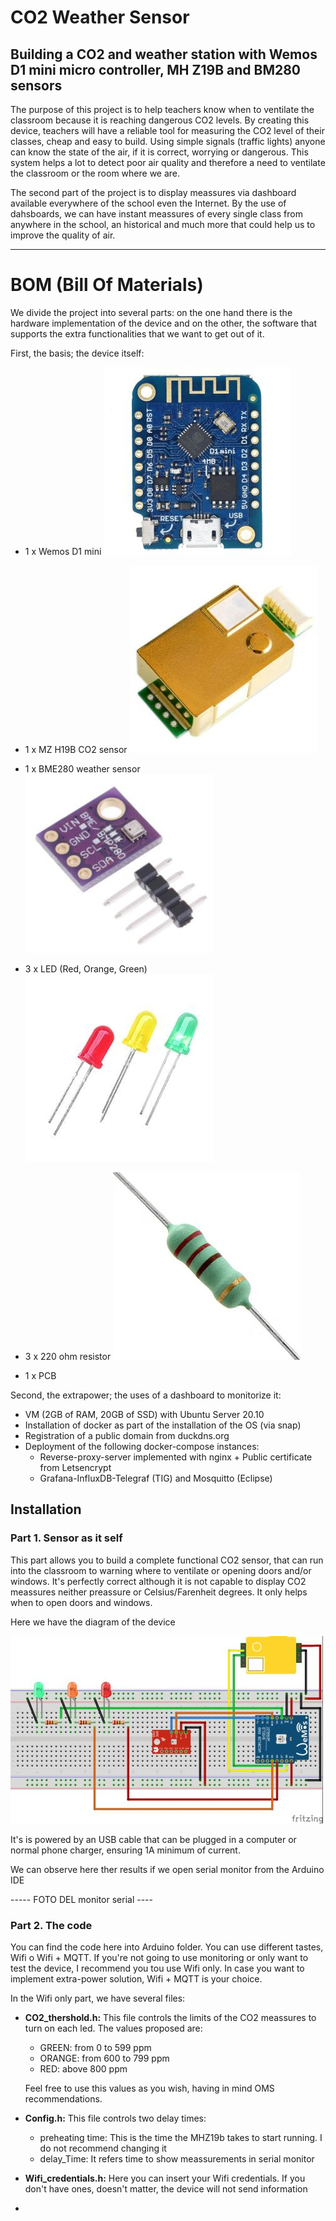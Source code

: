 # CO2 Weather Sensor

## Building a CO2 and weather station with Wemos D1 mini micro controller, MH Z19B and BM280 sensors

The purpose of this project is to help teachers know when to ventilate the classroom because it is reaching dangerous CO2 levels. By creating this device, teachers will have a reliable tool for measuring the CO2 level of their classes, cheap and easy to build. 
Using simple signals (traffic lights) anyone can know the state of the air, if it is correct, worrying or dangerous. 
This system helps a lot to detect poor air quality and therefore a need to ventilate the classroom or the room where we are.

The second part of the project is to display meassures via dashboard available everywhere of the school even the Internet. By the use of dahsboards, we can have instant meassures of every single class from anywhere in the school, an historical and much more that could help us to improve the quality of air.

---

# BOM (Bill Of Materials)


We divide the project into several parts: on the one hand there is the hardware implementation of the device and on the other, the software that supports the extra functionalities that we want to get out of it.

First, the basis; the device itself:

- 1 x Wemos D1 mini
  ![Wemos D1 mini](imgs/wemos_d1_mini.jpg)

- 1 x MZ H19B CO2 sensor
  ![mhz19b](imgs/mhz19b.jpg)

- 1 x BME280 weather sensor
  ![BME280](imgs/BME280.jpg)

  

- 3 x LED (Red, Orange, Green)
  ![Leds](imgs/leds.jpg)

  

- 3 x 220 ohm resistor
  ![Resistor](imgs/resistor.jpg)

  

- 1 x PCB
  
  

Second, the extrapower; the uses of a dashboard to monitorize it:

- VM (2GB of RAM, 20GB of SSD) with Ubuntu Server 20.10
- Installation of docker as part of the installation of the OS (via snap)
- Registration of a public domain from duckdns.org
- Deployment of the following docker-compose instances: 
  - Reverse-proxy-server implemented with nginx + Public certificate from Letsencrypt 
  - Grafana-InfluxDB-Telegraf (TIG) and Mosquitto (Eclipse)



## Installation

### Part 1. Sensor as it self

This part allows you to build a complete functional CO2 sensor, that can run into the classroom to warning where to ventilate or opening doors and/or windows. It's perfectly correct although it is not capable to display CO2 meassures neither preassure or Celsius/Farenheit degrees. It only helps when to open doors and windows.

Here we have the diagram of the device

![Fritzing low](imgs\fritzing_low.jpg)





It's is powered by an USB cable that can be plugged in a computer or normal phone charger, ensuring 1A minimum of current.

We can observe here ther results if we open serial monitor from the Arduino IDE

----- FOTO DEL monitor serial ----



### Part 2. The code

You can find the code here into Arduino folder. You can use different tastes, Wifi o Wifi + MQTT. If you're not going to use monitoring or only want to test the device, I recommend you tou use Wifi only. In case you want to implement extra-power solution, Wifi + MQTT is your choice.

In the Wifi only part, we have several files:

- **CO2_thershold.h:** This file controls the limits of the CO2 meassures to turn on each led. The values proposed are:

  - GREEN: from 0 to 599 ppm
  - ORANGE: from 600 to 799 ppm
  - RED: above 800 ppm

  Feel free to use this values as you wish, having in mind OMS recommendations.

- **Config.h:** This file controls two delay times:

  - preheating time: This is the time the MHZ19b takes to start running. I do not recommend changing it
  - delay_Time: It refers time to show meassurements in serial monitor

- **Wifi_credentials.h:** Here you can insert your Wifi credentials. If you don't have ones, doesn't matter, the device will not send information

- 

